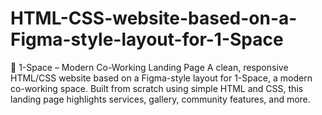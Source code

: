 # HTML-CSS-website-based-on-a-Figma-style-layout-for-1-Space
🏢 1-Space – Modern Co-Working Landing Page A clean, responsive HTML/CSS website based on a Figma-style layout for 1-Space, a modern co-working space. Built from scratch using simple HTML and CSS, this landing page highlights services, gallery, community features, and more.
